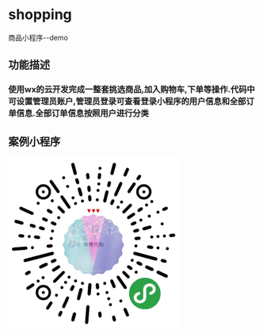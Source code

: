 # shopping
商品小程序--demo
## 功能描述
### 使用wx的云开发完成一整套挑选商品,加入购物车,下单等操作.代码中可设置管理员账户,管理员登录可查看登录小程序的用户信息和全部订单信息.全部订单信息按照用户进行分类
## 案例小程序

![image](https://github.com/zhengxiangchen/shopping/raw/master/img/二维码.jpg)
